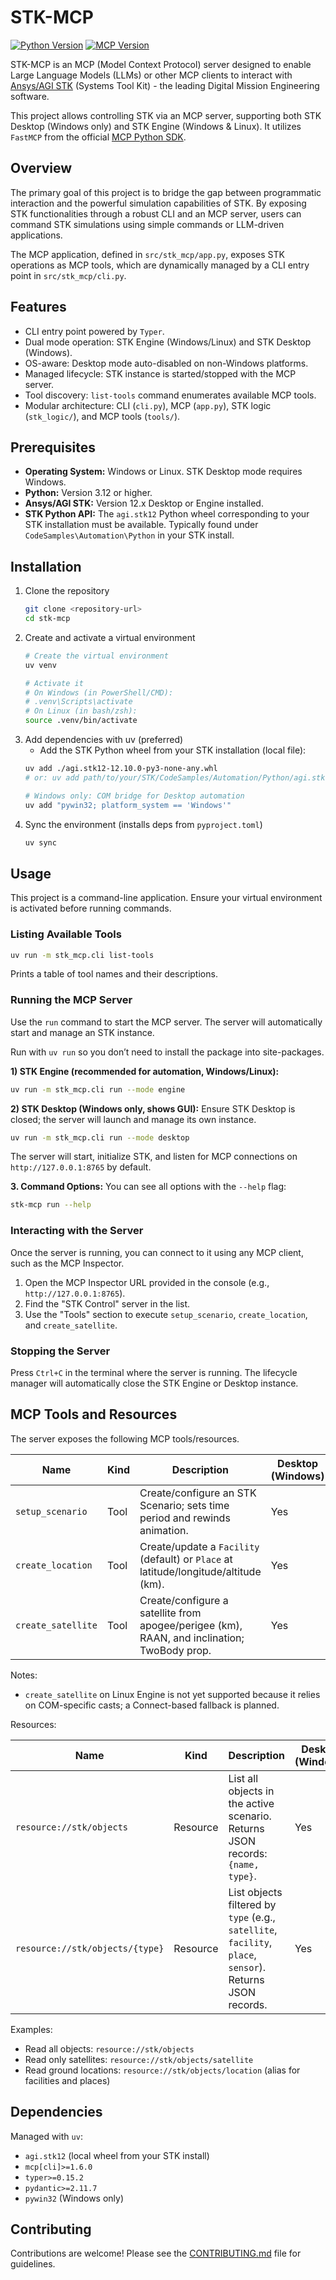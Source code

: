 # STK-MCP

[![Python Version](https://img.shields.io/badge/python-3.12%2B-blue.svg)](https://www.python.org/downloads/) [![MCP Version](https://img.shields.io/pypi/v/mcp.svg)](https://pypi.org/project/mcp/)

STK-MCP is an MCP (Model Context Protocol) server designed to enable Large Language Models (LLMs) or other MCP clients to interact with [Ansys/AGI STK](https://www.ansys.com/products/missions/ansys-stk) (Systems Tool Kit) - the leading Digital Mission Engineering software.


This project allows controlling STK via an MCP server, supporting both STK Desktop (Windows only) and STK Engine (Windows & Linux). It utilizes `FastMCP` from the official [MCP Python SDK](https://github.com/modelcontextprotocol/python-sdk).

## Overview

The primary goal of this project is to bridge the gap between programmatic interaction and the powerful simulation capabilities of STK. By exposing STK functionalities through a robust CLI and an MCP server, users can command STK simulations using simple commands or LLM-driven applications.

The MCP application, defined in `src/stk_mcp/app.py`, exposes STK operations as MCP tools, which are dynamically managed by a CLI entry point in `src/stk_mcp/cli.py`.

## Features

*   CLI entry point powered by `Typer`.
*   Dual mode operation: STK Engine (Windows/Linux) and STK Desktop (Windows).
*   OS-aware: Desktop mode auto-disabled on non-Windows platforms.
*   Managed lifecycle: STK instance is started/stopped with the MCP server.
*   Tool discovery: `list-tools` command enumerates available MCP tools.
*   Modular architecture: CLI (`cli.py`), MCP (`app.py`), STK logic (`stk_logic/`), and MCP tools (`tools/`).

## Prerequisites

*   **Operating System:** Windows or Linux. STK Desktop mode requires Windows.
*   **Python:** Version 3.12 or higher.
*   **Ansys/AGI STK:** Version 12.x Desktop or Engine installed.
*   **STK Python API:** The `agi.stk12` Python wheel corresponding to your STK installation must be available. Typically found under `CodeSamples\Automation\Python` in your STK install.

## Installation

1.  Clone the repository
    ```bash
    git clone <repository-url>
    cd stk-mcp
    ```
2.  Create and activate a virtual environment
    ```bash
    # Create the virtual environment
    uv venv

    # Activate it
    # On Windows (in PowerShell/CMD):
    # .venv\Scripts\activate
    # On Linux (in bash/zsh):
    source .venv/bin/activate
    ```
3.  Add dependencies with uv (preferred)
    - Add the STK Python wheel from your STK installation (local file):
    ```bash
    uv add ./agi.stk12-12.10.0-py3-none-any.whl
    # or: uv add path/to/your/STK/CodeSamples/Automation/Python/agi.stk12-*.whl
    
    # Windows only: COM bridge for Desktop automation
    uv add "pywin32; platform_system == 'Windows'"
    ```
4.  Sync the environment (installs deps from `pyproject.toml`)
    ```bash
    uv sync
    ```

## Usage

This project is a command-line application. Ensure your virtual environment is activated before running commands.

### Listing Available Tools

```bash
uv run -m stk_mcp.cli list-tools
```
Prints a table of tool names and their descriptions.

### Running the MCP Server

Use the `run` command to start the MCP server. The server will automatically start and manage an STK instance.

Run with `uv run` so you don’t need to install the package into site-packages.

**1) STK Engine (recommended for automation, Windows/Linux):**
```bash
uv run -m stk_mcp.cli run --mode engine
```

**2) STK Desktop (Windows only, shows GUI):**
Ensure STK Desktop is closed; the server will launch and manage its own instance.
```bash
uv run -m stk_mcp.cli run --mode desktop
```

The server will start, initialize STK, and listen for MCP connections on `http://127.0.0.1:8765` by default.

**3. Command Options:**
You can see all options with the `--help` flag:
```bash
stk-mcp run --help
```

### Interacting with the Server
Once the server is running, you can connect to it using any MCP client, such as the MCP Inspector.

1.  Open the MCP Inspector URL provided in the console (e.g., `http://127.0.0.1:8765`).
2.  Find the "STK Control" server in the list.
3.  Use the "Tools" section to execute `setup_scenario`, `create_location`, and `create_satellite`.

### Stopping the Server
Press `Ctrl+C` in the terminal where the server is running. The lifecycle manager will automatically close the STK Engine or Desktop instance.

## MCP Tools and Resources

The server exposes the following MCP tools/resources.

| Name             | Kind     | Description                                                                                   | Desktop (Windows) | Engine (Windows) | Engine (Linux) |
|------------------|----------|-----------------------------------------------------------------------------------------------|-------------------|------------------|----------------|
| `setup_scenario` | Tool     | Create/configure an STK Scenario; sets time period and rewinds animation.                    | Yes               | Yes              | Yes            |
| `create_location`| Tool     | Create/update a `Facility` (default) or `Place` at latitude/longitude/altitude (km).         | Yes               | Yes              | Yes            |
| `create_satellite`| Tool    | Create/configure a satellite from apogee/perigee (km), RAAN, and inclination; TwoBody prop.  | Yes               | Yes              | No             |

Notes:
- `create_satellite` on Linux Engine is not yet supported because it relies on COM-specific casts; a Connect-based fallback is planned.

Resources:

| Name | Kind | Description | Desktop (Windows) | Engine (Windows) | Engine (Linux) |
|------|------|-------------|-------------------|------------------|----------------|
| `resource://stk/objects` | Resource | List all objects in the active scenario. Returns JSON records: `{name, type}`. | Yes | Yes | Yes |
| `resource://stk/objects/{type}` | Resource | List objects filtered by `type` (e.g., `satellite`, `facility`, `place`, `sensor`). Returns JSON records. | Yes | Yes | Yes |

Examples:

- Read all objects: `resource://stk/objects`
- Read only satellites: `resource://stk/objects/satellite`
- Read ground locations: `resource://stk/objects/location` (alias for facilities and places)

## Dependencies

Managed with `uv`:

*   `agi.stk12` (local wheel from your STK install)
*   `mcp[cli]>=1.6.0`
*   `typer>=0.15.2`
*   `pydantic>=2.11.7`
*   `pywin32` (Windows only)

## Contributing

Contributions are welcome! Please see the [CONTRIBUTING.md](CONTRIBUTING.md) file for guidelines.
